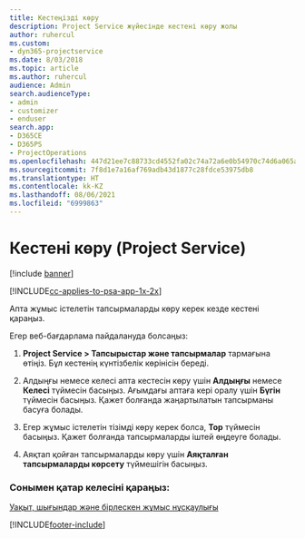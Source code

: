 ```yaml
---
title: Кестеңізді көру
description: Project Service жүйесінде кестені көру жолы
author: ruhercul
ms.custom:
- dyn365-projectservice
ms.date: 8/03/2018
ms.topic: article
ms.author: ruhercul
audience: Admin
search.audienceType:
- admin
- customizer
- enduser
search.app:
- D365CE
- D365PS
- ProjectOperations
ms.openlocfilehash: 447d21ee7c88733cd4552fa02c74a72a6e0b54970c74d6a065a9b3fe93bbb266
ms.sourcegitcommit: 7f8d1e7a16af769adb43d1877c28fdce53975db8
ms.translationtype: HT
ms.contentlocale: kk-KZ
ms.lasthandoff: 08/06/2021
ms.locfileid: "6999863"
---
```

# <a name="view-your-schedule-project-service"></a>Кестені көру (Project Service)

[!include [banner](../includes/psa-now-project-operations.md)]

[!INCLUDE[cc-applies-to-psa-app-1x-2x](../includes/cc-applies-to-psa-app-1x-2x.md)]

Апта жұмыс істелетін тапсырмаларды көру керек кезде кестені қараңыз.  
  
 Егер веб-бағдарлама пайдалануда болсаңыз:  
  
1.  **Project Service > Тапсырыстар және тапсырмалар** тармағына өтіңіз. Бұл кестенің күнтізбелік көрінісін береді.  
  
2.  Алдыңғы немесе келесі апта кестесін көру үшін **Алдыңғы** немесе **Келесі** түймесін басыңыз. Ағымдағы аптаға кері оралу үшін **Бүгін** түймесін басыңыз. Қажет болғанда жаңартылатын тапсырманы басуға болады.  
  
3.  Егер жұмыс істелетін тізімді көру керек болса, **Тор** түймесін басыңыз. Қажет болғанда тапсырмаларды іштей өңдеуге болады.  
  
4.  Аяқтап қойған тапсырмаларды көру үшін **Аяқталған тапсырмаларды көрсету** түймешігін басыңыз.  
  
### <a name="see-also"></a>Сонымен қатар келесіні қараңыз:  
 [Уақыт, шығындар және бірлескен жұмыс нұсқаулығы](../psa/time-expense-collaboration-guide.md)


[!INCLUDE[footer-include](../includes/footer-banner.md)]
